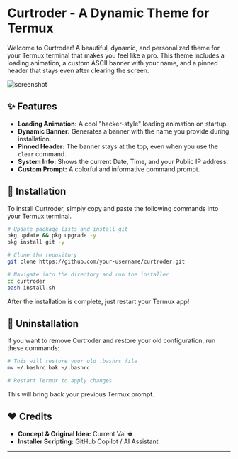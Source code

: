 # Curtroder - A Dynamic Theme for Termux

Welcome to Curtroder! A beautiful, dynamic, and personalized theme for your Termux terminal that makes you feel like a pro. This theme includes a loading animation, a custom ASCII banner with your name, and a pinned header that stays even after clearing the screen.

![screenshot](link-to-your-screenshot.png)  <!-- এখানে একটি স্ক্রিনশটের লিঙ্ক দেবেন -->

## ✨ Features

-   **Loading Animation:** A cool "hacker-style" loading animation on startup.
-   **Dynamic Banner:** Generates a banner with the name you provide during installation.
-   **Pinned Header:** The banner stays at the top, even when you use the `clear` command.
-   **System Info:** Shows the current Date, Time, and your Public IP address.
-   **Custom Prompt:** A colorful and informative command prompt.

## 🚀 Installation

To install Curtroder, simply copy and paste the following commands into your Termux terminal.

```bash
# Update package lists and install git
pkg update && pkg upgrade -y
pkg install git -y

# Clone the repository
git clone https://github.com/your-username/curtroder.git

# Navigate into the directory and run the installer
cd curtroder
bash install.sh
```
After the installation is complete, just restart your Termux app!

## 🔧 Uninstallation

If you want to remove Curtroder and restore your old configuration, run these commands:

```bash
# This will restore your old .bashrc file
mv ~/.bashrc.bak ~/.bashrc

# Restart Termux to apply changes
```
This will bring back your previous Termux prompt.

## ❤️ Credits

-   **Concept & Original Idea:** Current Vai ♚
-   **Installer Scripting:** GitHub Copilot / AI Assistant

---
